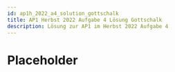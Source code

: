 ```yaml
---
id: ap1h_2022_a4_solution_gottschalk
title: AP1 Herbst 2022 Aufgabe 4 Lösung Gottschalk
description: Lösung zur AP1 im Herbst 2022 Aufgabe 4
---
```


# Placeholder

